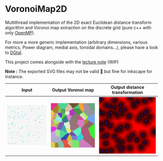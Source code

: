 # VoronoiMap2D

Multithread implementation of the 2D exact Euclidean distance transform algorithm and Voronoi map extraction on the discrete grid (pure c++ with only [OpenMP](openmp.org)).

For more a more generic implementation (arbitrary dimensions, various metrics, Power diagram, medial axis, toroidal domains...), please have a look to [DGtal](dgtal.org).

This project comes alongside with the [lecture note](https://perso.liris.cnrs.fr/david.coeurjolly/courses/voronoimap2d/) (WIP)

**Note :** The exported SVG files may not be valid 🤷 but fine for inkscape for instance. 

| Input   | Output Voronoi map | Output distance transformation |
| ------------- | ------------- | ----------- |
|![](test.png) | ![](result.png) | ![](result-dt.png)|
